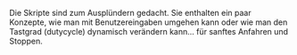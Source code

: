 Die Skripte sind zum Ausplündern gedacht. Sie enthalten ein paar Konzepte, wie man mit Benutzereingaben umgehen kann oder wie man den Tastgrad (dutycycle) dynamisch verändern kann... für sanftes Anfahren und Stoppen.
